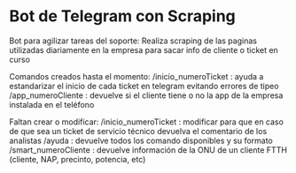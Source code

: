 # Bot de Telegram con Scraping
Bot para agilizar tareas del soporte:
Realiza scraping de las paginas utilizadas diariamente en la empresa para sacar info de cliente o ticket en curso
 
Comandos creados hasta el momento:
  /inicio_numeroTicket : ayuda a estandarizar el inicio de cada ticket en telegram evitando errores de tipeo
  /app_numeroCliente : devuelve si el cliente tiene o no la app de la empresa instalada en el teléfono
 
Faltan crear o modificar:
  /inicio_numeroTicket : modificar para que en caso de que sea un ticket de servicio técnico devuelva el comentario de los analistas
  /ayuda : devuelve todos los comando disponibles y su formato
  /smart_numeroCliente : devuelve información de la ONU de un cliente FTTH (cliente, NAP, precinto, potencia, etc)
